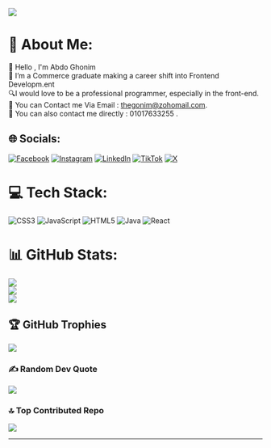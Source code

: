 [![](https://visitcount.itsvg.in/api?id=The-Ghonim&icon=0&color=6)](https://visitcount.itsvg.in)
# 💫 About Me:
👋 Hello , I'm Abdo Ghonim  <br>📀 I’m a Commerce graduate making a career shift into Frontend Developm.ent<br>🔍I would love to be a professional programmer, especially in the front-end.<br>📧 You can Contact me Via Email : thegonim@zohomail.com.<br>📱 You can also contact me directly : 01017633255 .<br>


## 🌐 Socials:
[![Facebook](https://img.shields.io/badge/Facebook-%231877F2.svg?logo=Facebook&logoColor=white)](https://facebook.com/https://www.facebook.com/theghonim5/) [![Instagram](https://img.shields.io/badge/Instagram-%23E4405F.svg?logo=Instagram&logoColor=white)](https://instagram.com/https://www.instagram.com/theghonim/) [![LinkedIn](https://img.shields.io/badge/LinkedIn-%230077B5.svg?logo=linkedin&logoColor=white)](https://linkedin.com/in/https://www.linkedin.com/in/theghonim/) [![TikTok](https://img.shields.io/badge/TikTok-%23000000.svg?logo=TikTok&logoColor=white)](https://tiktok.com/@abdo_ghonim) [![X](https://img.shields.io/badge/X-black.svg?logo=X&logoColor=white)](https://x.com/abdoghonim555) 

# 💻 Tech Stack:
![CSS3](https://img.shields.io/badge/css3-%231572B6.svg?style=for-the-badge&logo=css3&logoColor=white) ![JavaScript](https://img.shields.io/badge/javascript-%23323330.svg?style=for-the-badge&logo=javascript&logoColor=%23F7DF1E) ![HTML5](https://img.shields.io/badge/html5-%23E34F26.svg?style=for-the-badge&logo=html5&logoColor=white) ![Java](https://img.shields.io/badge/java-%23ED8B00.svg?style=for-the-badge&logo=openjdk&logoColor=white) ![React](https://img.shields.io/npm/dependency-version/:packageName/:dependency)

# 📊 GitHub Stats:
![](https://github-readme-stats.vercel.app/api?username=The-Ghonim&theme=gotham&hide_border=false&include_all_commits=false&count_private=false)<br/>
![](https://github-readme-streak-stats.herokuapp.com/?user=The-Ghonim&theme=gotham&hide_border=false)<br/>
![](https://github-readme-stats.vercel.app/api/top-langs/?username=The-Ghonim&theme=gotham&hide_border=false&include_all_commits=false&count_private=false&layout=compact)

## 🏆 GitHub Trophies
![](https://github-profile-trophy.vercel.app/?username=The-Ghonim&theme=neon&no-frame=false&no-bg=false&margin-w=4)

### ✍️ Random Dev Quote
![](https://quotes-github-readme.vercel.app/api?type=horizontal&theme=dark)

### 🔝 Top Contributed Repo
![](https://github-contributor-stats.vercel.app/api?username=The-Ghonim&limit=5&theme=dark&combine_all_yearly_contributions=true)

---


<!-- Proudly created with GPRM ( https://gprm.itsvg.in ) -->
